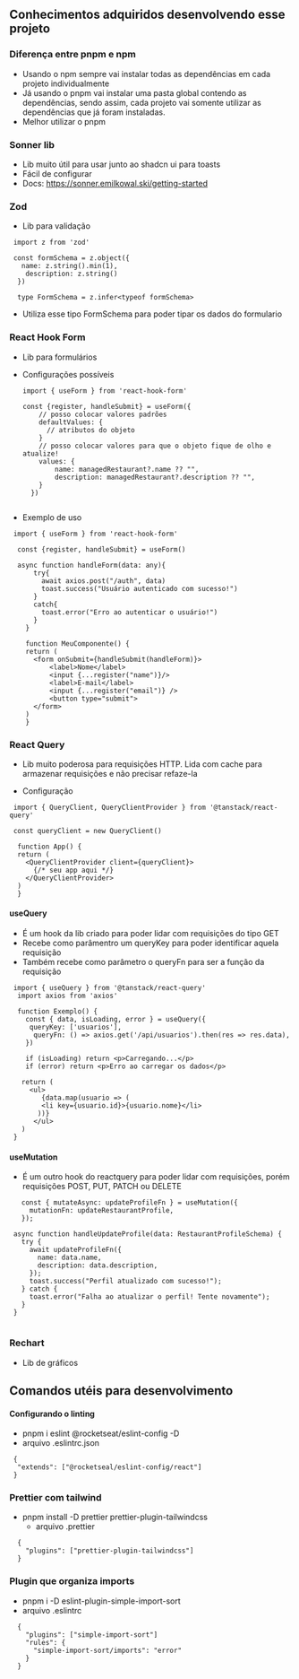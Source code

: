 ## Conhecimentos adquiridos desenvolvendo esse projeto

  ### Diferença entre pnpm e npm
  - Usando o npm sempre vai instalar todas as dependências em cada projeto individualmente
  - Já usando o pnpm vai instalar uma pasta global contendo as dependências, sendo assim, cada projeto vai somente utilizar as dependências que já foram instaladas.
  - Melhor utilizar o pnpm

  ### Sonner lib
  - Lib muito útil para usar junto ao shadcn ui para toasts
  - Fácil de configurar
  - Docs: https://sonner.emilkowal.ski/getting-started

  ### Zod
  - Lib para validação 

  ```
   import z from 'zod'
  
   const formSchema = z.object({
     name: z.string().min(1),
      description: z.string()
    })

    type FormSchema = z.infer<typeof formSchema>
  ```

  - Utiliza esse tipo FormSchema para poder tipar os dados do formulario

  ### React Hook Form
  - Lib para formulários

  - Configurações possíveis

    ```
    import { useForm } from 'react-hook-form'

    const {register, handleSubmit} = useForm({
        // posso colocar valores padrões
        defaultValues: {
          // atributos do objeto 
        }
        // posso colocar valores para que o objeto fique de olho e atualize!
        values: {
            name: managedRestaurant?.name ?? "",
            description: managedRestaurant?.description ?? "",
        }
      })
   
    ```


  - Exemplo de uso
  ```
   import { useForm } from 'react-hook-form'
  
    const {register, handleSubmit} = useForm()
    
    async function handleForm(data: any){
        try{
          await axios.post("/auth", data)
          toast.success("Usuário autenticado com sucesso!")
        }
        catch{
          toast.error("Erro ao autenticar o usuário!")
        }
      }
    
      function MeuComponente() {
      return (
        <form onSubmit={handleSubmit(handleForm)}>
            <label>Nome</label>
            <input {...register("name")}/>
            <label>E-mail</label>
            <input {...register("email")} />
            <button type="submit">
        </form>
      )
      }

  ```

  ### React Query
  - Lib muito poderosa para requisições HTTP. Lida com cache para armazenar requisições e não precisar refaze-la

  - Configuração
  ```
   import { QueryClient, QueryClientProvider } from '@tanstack/react-query'
  
   const queryClient = new QueryClient()
  
    function App() {
    return (
      <QueryClientProvider client={queryClient}>
        {/* seu app aqui */}
      </QueryClientProvider>
    )
    }
  ```

  #### useQuery
   
   - É um hook da lib criado para poder lidar com requisições do tipo GET
   - Recebe como parâmentro um queryKey para poder identificar aquela requisição
   - Também recebe como parâmetro o queryFn para ser a função da requisição

  ```
   import { useQuery } from '@tanstack/react-query'
    import axios from 'axios'
  
    function Exemplo() {
      const { data, isLoading, error } = useQuery({
       queryKey: ['usuarios'],
        queryFn: () => axios.get('/api/usuarios').then(res => res.data),
      })
  
      if (isLoading) return <p>Carregando...</p>
      if (error) return <p>Erro ao carregar os dados</p>
  
     return (
       <ul>
          {data.map(usuario => (
          <li key={usuario.id}>{usuario.nome}</li>
         ))}
        </ul>
     )
   }

  ```

  #### useMutation

  - É um outro hook do reactquery para poder lidar com requisições, porém requisições POST, PUT, PATCH ou DELETE
   ```
      const { mutateAsync: updateProfileFn } = useMutation({
        mutationFn: updateRestaurantProfile,
      });

    async function handleUpdateProfile(data: RestaurantProfileSchema) {
      try {
        await updateProfileFn({
          name: data.name,
          description: data.description,
        });
        toast.success("Perfil atualizado com sucesso!");
      } catch {
        toast.error("Falha ao atualizar o perfil! Tente novamente");
      }
    }
    
   ```



  ### Rechart
  - Lib de gráficos
    
## Comandos utéis para desenvolvimento

#### Configurando o linting
 - pnpm i eslint @rocketseat/eslint-config -D
 - arquivo .eslintrc.json
  ```
   {
    "extends": ["@rocketseal/eslint-config/react"]
   }
  ```

### Prettier com tailwind
 - pnpm install -D prettier prettier-plugin-tailwindcss
   - arquivo .prettier
  ```
    {
      "plugins": ["prettier-plugin-tailwindcss"]
    }
  ```
  
### Plugin que organiza imports 
- pnpm i -D eslint-plugin-simple-import-sort
- arquivo .eslintrc
  
```
  {
    "plugins": ["simple-import-sort"]
    "rules": {
      "simple-import-sort/imports": "error"
    }
  }
  
```



